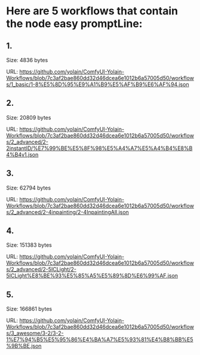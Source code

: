 # Here are 5 workflows that contain the node easy promptLine:

## 1. 

Size: 4836 bytes

URL: https://github.com/yolain/ComfyUI-Yolain-Workflows/blob/7c3af2bae860dd32d46dcea6e1012b6a57005d50/workflows/1_basic/1-8%E5%8D%95%E9%A1%B9%E5%AF%B9%E6%AF%94.json

## 2. 

Size: 20809 bytes

URL: https://github.com/yolain/ComfyUI-Yolain-Workflows/blob/7c3af2bae860dd32d46dcea6e1012b6a57005d50/workflows/2_advanced/2-2instantID/%E7%99%BE%E5%8F%98%E5%A4%A7%E5%A4%B4%E8%B4%B4v1.json

## 3. 

Size: 62794 bytes

URL: https://github.com/yolain/ComfyUI-Yolain-Workflows/blob/7c3af2bae860dd32d46dcea6e1012b6a57005d50/workflows/2_advanced/2-4inpainting/2-4InpaintingAll.json

## 4. 

Size: 151383 bytes

URL: https://github.com/yolain/ComfyUI-Yolain-Workflows/blob/7c3af2bae860dd32d46dcea6e1012b6a57005d50/workflows/2_advanced/2-5ICLight/2-5ICLight%E8%BE%93%E5%85%A5%E5%89%8D%E6%99%AF.json

## 5. 

Size: 166861 bytes

URL: https://github.com/yolain/ComfyUI-Yolain-Workflows/blob/7c3af2bae860dd32d46dcea6e1012b6a57005d50/workflows/3_awesome/3-2/3-2-1%E7%94%B5%E5%95%86%E4%BA%A7%E5%93%81%E4%B8%BB%E5%9B%BE.json

